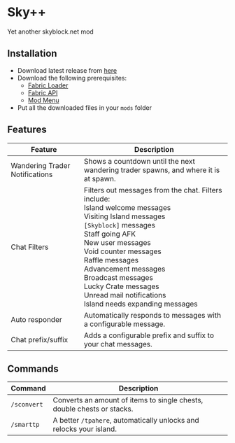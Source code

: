 # Sky++

Yet another skyblock.net mod

## Installation

- Download latest release from [here](https://github.com/AnotherPillow/SkyPlusPlus/releases)
- Download the following prerequisites:
  - [Fabric Loader](https://fabricmc.net/use/)
  - [Fabric API](https://www.curseforge.com/minecraft/mc-mods/fabric-api)
  - [Mod Menu](https://www.curseforge.com/minecraft/mc-mods/modmenu)
- Put all the downloaded files in your `mods` folder

## Features

| Feature | Description |
| --- | --- |
| Wandering Trader Notifications | Shows a countdown until the next wandering trader spawns, and where it is at spawn. |
| Chat Filters | Filters out messages from the chat. Filters include: <br> Island welcome messages<br>Visiting Island messages <br>`[Skyblock]` messages<br>Staff going AFK<br>New user messages<br>Void counter messages<br>Raffle messages<br>Advancement messages<br>Broadcast messages<br>Lucky Crate messages<br>Unread mail notifications<br>Island needs expanding messages|
| Auto responder | Automatically responds to messages with a configurable message. ||
| Chat prefix/suffix | Adds a configurable prefix and suffix to your chat messages. |

## Commands

| Command | Description |
| --- | --- |
| `/sconvert` | Converts an amount of items to single chests, double chests or stacks. |
| `/smarttp` | A better `/tpahere`, automatically unlocks and relocks your island. |